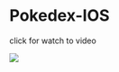 # Pokedex-IOS

click for watch to video
 

[<img src="https://user-images.githubusercontent.com/9095803/234289160-bc1540c8-9d1d-4981-b43e-a5769151696c.png">](https://drive.google.com/drive/folders/1afsm13g2ufgEG4D0ZI6vqR0tGls9bZcm "Pokedex IOS")
